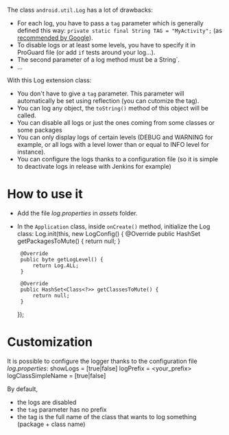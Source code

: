 The class `android.util.Log` has a lot of drawbacks:
 * For each log, you have to pass a `tag` parameter which is generally defined this way: `private static final String TAG = "MyActivity";` (as [recommended by Google](http://developer.android.com/reference/android/util/Log.html)).
 * To disable logs or at least some levels, you have to specify it in ProGuard file (or add `if` tests around your log...).
 * The second parameter of a log method must be a String`.
 * ...

With this Log extension class:
 * You don't have to give a `tag` parameter. This parameter will automatically be set using reflection (you can cutomize the tag).
 * You can log any object, the `toString()` method of this object will be called.
 * You can disable all logs or just the ones coming from some classes or some packages
 * You can only display logs of certain levels (DEBUG and WARNING for example, or all logs with a level lower than or equal to INFO level for instance).
 * You can configure the logs thanks to a configuration file (so it is simple to deactivate logs in release with Jenkins for example)


How to use it
=============

 * Add the file _log.properties_ in _assets_ folder.
 * In the `Application` class, inside `onCreate()` method, initialize the Log class:
    Log.init(this, new LogConfig() {
        @Override
        public HashSet<String> getPackagesToMute() {
            return null;
        }
        
        @Override
        public byte getLogLevel() {
            return Log.ALL;
        }
        
        @Override
        public HashSet<Class<?>> getClassesToMute() {
            return null;
        }
    });


Customization
=============

It is possible to configure the logger thanks to the configuration file _log.properties_:
    showLogs = [true|false]
    logPrefix = <your_prefix>
    logClassSimpleName = [true|false]

By default,
* the logs are disabled
* the `tag` parameter has no prefix
* the tag is the full name of the class that wants to log something (package + class name)

